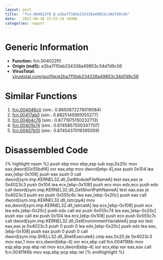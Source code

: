 ```yaml
---
layout: post
title:  "fcn.004022f0 @ e2ba7f10eb234338a49853c34d7d9c56"
date:   2021-08-30 15:52:19 +0300
categories: report
---
```


# Generic Information
- **Function:** fcn.004022f0
- **Origin (md5):** e2ba7f10eb234338a49853c34d7d9c56
- **VirusTotal:** [virustotal.com/gui/file/e2ba7f10eb234338a49853c34d7d9c56][virustotal_ref]



# Similar Functions

1. [fcn.004046c0][similar_1_ref] (sim.: 0.8850872278019084)
2. [fcn.00417ab0][similar_2_ref] (sim.: 0.8825145991055277)
3. [fcn.004b4c76][similar_3_ref] (sim.: 0.8771975150232713)
4. [fcn.00401b74][similar_4_ref] (sim.: 0.8745857550347707)
5. [fcn.00407b10][similar_5_ref] (sim.: 0.8745437019395059)


# Disassembled Code

{% highlight nasm %}
push ebp
mov ebp,esp
sub esp,0x20c
mov eax,dword[0x55bdf4]
xor eax,ebp
mov dword[ebp-4],eax
push 0x104
lea eax,[ebp-0x108]
push eax
push 0
call dword[sym.imp.KERNEL32.dll_GetModuleFileNameA]
test eax,eax
je 0x4023c3
push 0x104
lea ecx,[ebp-0x108]
push ecx
mov edx,ecx
push edx
call dword[sym.imp.KERNEL32.dll_GetShortPathNameA]
test eax,eax
je 0x4023c3
push esi
push 0x555c6c
lea eax,[ebp-0x20c]
push eax
call dword[sym.imp.KERNEL32.dll_lstrcpyA]
mov esi,dword[sym.imp.KERNEL32.dll_lstrcatA]
lea ecx,[ebp-0x108]
push ecx
lea edx,[ebp-0x20c]
push edx
call esi
push 0x555c74
lea eax,[ebp-0x20c]
push eax
call esi
push 0x104
lea ecx,[ebp-0x108]
push ecx
push 0x555c7c
call dword[sym.imp.KERNEL32.dll_GetEnvironmentVariableA]
pop esi
test eax,eax
je 0x4023c3
push 0
push 0
lea edx,[ebp-0x20c]
push edx
lea eax,[ebp-0x108]
push eax
push 0
push 0
call dword[sym.imp.SHELL32.dll_ShellExecuteA]
cmp eax,0x20
jle 0x4023c3
mov eax,1
mov ecx,dword[ebp-4]
xor ecx,ebp
call fcn.004f166b
mov esp,ebp
pop ebp
ret 
mov ecx,dword[ebp-4]
xor ecx,ebp
xor eax,eax
call fcn.004f166b
mov esp,ebp
pop ebp
ret 
{% endhighlight %}


[similar_1_ref]: /report/fcn.004046c0@e2ba7f10eb234338a49853c34d7d9c56
[similar_2_ref]: /report/fcn.00417ab0@e2ba7f10eb234338a49853c34d7d9c56
[similar_3_ref]: /report/fcn.004b4c76@9c2b894b84f59672d8be2e984066f76f
[similar_4_ref]: /report/fcn.00401b74@73677cb40830e94fbfb5483ff33e40b9
[similar_5_ref]: /report/fcn.00407b10@0403abd1e9e066fc89cddd5736647282
[virustotal_ref]: https://www.virustotal.com/gui/file/e2ba7f10eb234338a49853c34d7d9c56